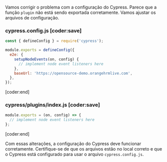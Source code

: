 Vamos corrigir o problema com a configuração do Cypress. Parece que a função `plugin` não está sendo exportada corretamente. Vamos ajustar os arquivos de configuração.

### cypress.config.js [coder:save]
```javascript
const { defineConfig } = require('cypress');

module.exports = defineConfig({
  e2e: {
    setupNodeEvents(on, config) {
      // implement node event listeners here
    },
    baseUrl: 'https://opensource-demo.orangehrmlive.com',
  },
});
```
[coder:end]

### cypress/plugins/index.js [coder:save]
```javascript
module.exports = (on, config) => {
  // implement node event listeners here
};
```
[coder:end]

Com essas alterações, a configuração do Cypress deve funcionar corretamente. Certifique-se de que os arquivos estão no local correto e que o Cypress está configurado para usar o arquivo `cypress.config.js`.